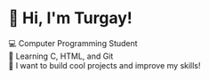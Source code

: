 # 👋 Hi, I'm Turgay!
💻 Computer Programming Student  
🚀 Learning C, HTML, and Git  
🌱 I want to build cool projects and improve my skills!

<!--
**Turgayimal/turgayimal** is a ✨ _special_ ✨ repository because its `README.md` (this file) appears on your GitHub profile.

Here are some ideas to get you started:

- 🔭 I’m currently working on ...
- 🌱 I’m currently learning ...
- 👯 I’m looking to collaborate on ...
- 🤔 I’m looking for help with ...
- 💬 Ask me about ...
- 📫 How to reach me: ...
- 😄 Pronouns: ...
- ⚡ Fun fact: ...
-->
